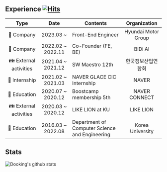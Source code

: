 ## Experience [![Hits](https://hits.seeyoufarm.com/api/count/incr/badge.svg?url=https%3A%2F%2Fgithub.com%2Fdooking&count_bg=%2379C83D&title_bg=%23555555&icon=icloud.svg&icon_color=%23E7E7E7&title=hits&edge_flat=false)](https://hits.seeyoufarm.com)

|         Type          |       Date        | Contents                                  |  Organization   |
| :-------------------: | :---------------: | ----------------------------------------- | :-------------: |
|       🏢 Company       | 2023.03 ~  | Front-End Engineer                       |     Hyundai Motor Group   |
|       🏢 Company       | 2022.02 ~ 2022.11 | Co-Founder (FE, BE)                       |     BiDi AI   |
| 👪 External activities | 2021.04 ~ 2021.12 | SW Maestro 12th                          |  한국정보산업연합회  |
|     🏢 Internship      | 2021.02 ~ 2021.03 | NAVER GLACE CIC Internship                  |   NAVER    |
|      🏫 Education      | 2020.07 ~ 2020.12 | Boostcamp membership 5th                  |  NAVER CONNECT  |
| 👪 External activities | 2020.03 ~ 2020.12 | LIKE LION at KU                           |    LIKE LION    |
|      🏫 Education      | 2016.03 ~ 2022.08 | Department of Computer Science and Engineering  | Korea University |

## Stats
![Dooking's github stats](https://github-readme-stats.vercel.app/api?username=dooking&show_icons=true)
